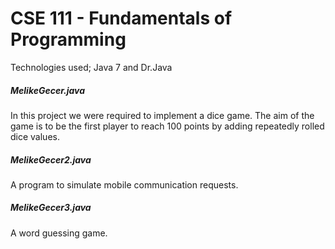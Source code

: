# CSE 111 - Fundamentals of Programming

Technologies used; Java 7 and Dr.Java

##### MelikeGecer.java
In this project we were required to implement a dice game. The aim of the game is to be the first player to reach 100 points by adding repeatedly rolled dice values. 
<br>

##### MelikeGecer2.java
A program to simulate mobile communication requests.
<br>

##### MelikeGecer3.java
A word guessing game.

